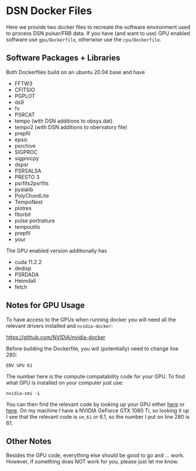 # DSN Docker Files

Here we provide two docker files to recreate the software environment 
used to process DSN pulsar/FRB data.  If you have (and want to use) 
GPU enabled software use `gpu/Dockerfile`, otherwise use the 
`cpu/Dockerfile`.  

## Software Packages + Libraries

Both Dockerfiles build on an ubuntu 20.04 base and have 

* FFTW3
* CFITSIO
* PGPLOT 
* ds9
* fv
* PSRCAT
* tempo (with DSN additions to obsys.dat)
* tempo2 (with DSN additions to obervatory file)
* prepfil
* epsic
* psrchive
* SIGPROC
* sigprocpy
* dspsr
* PSRSALSA
* PRESTO 3
* psrfits2psrfits
* pyslalib
* PolyChordLite
* TempoNest
* plotres
* fitorbit
* pulse portraiture 
* tempoutils
* prepfil
* your

The GPU enabled version additionally has 

* cuda 11.2.2
* dedisp
* PSRDADA
* Heimdall
* fetch

## Notes for GPU Usage

To have access to the GPUs when running docker you will need all the 
relevant drivers installed and `nvidia-docker`:

  https://github.com/NVIDIA/nvidia-docker

Before building the Dockerfile, you will (potentially) need to change 
line 280:

    ENV GPU 61

The number here is the compute compatability code for your GPU.  To 
find what GPU is installed on your computer just use:

    nvidia-smi -L

You can then find the relevant code by looking up your GPU either 
[here](https://arnon.dk/matching-sm-architectures-arch-and-gencode-for-various-nvidia-cards/) 
or [here](https://en.wikipedia.org/wiki/CUDA#GPUs_supported).  On my machine 
I have a NVIDIA GeForce GTX 1080 Ti, so looking it up I see that the relevant 
code is `sm_61` or 6.1, so the number I put on line 280 is 61.


## Other Notes

Besides the GPU code, everything else should be good to go and ... work.
However, if something does NOT work for you, please just let me know.



 



